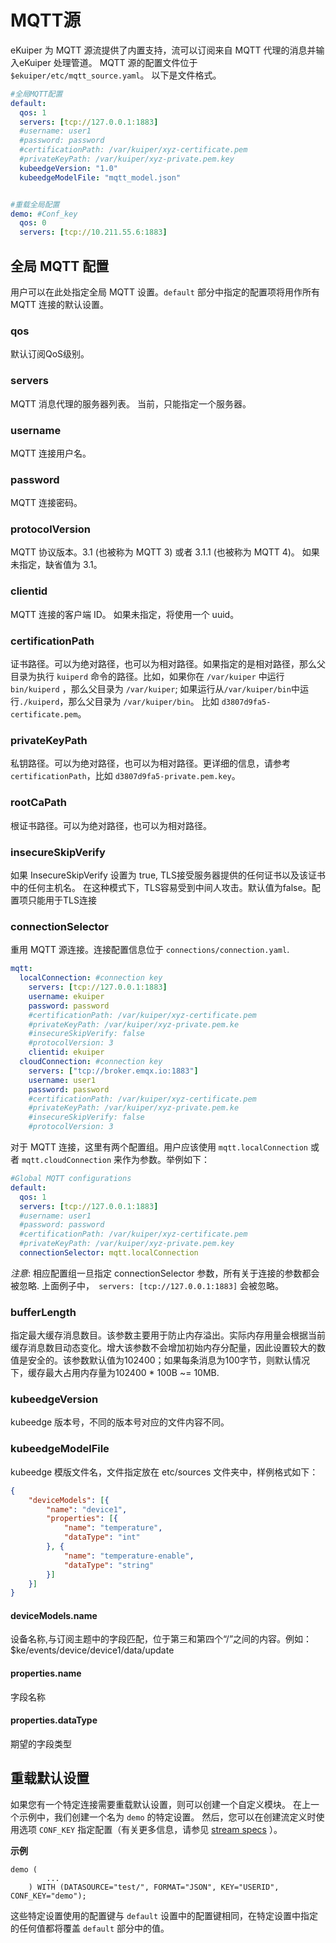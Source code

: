 # MQTT源

eKuiper 为 MQTT 源流提供了内置支持，流可以订阅来自 MQTT 代理的消息并输入eKuiper 处理管道。 MQTT 源的配置文件位于 `$ekuiper/etc/mqtt_source.yaml`。 以下是文件格式。

```yaml
#全局MQTT配置
default:
  qos: 1
  servers: [tcp://127.0.0.1:1883]
  #username: user1
  #password: password
  #certificationPath: /var/kuiper/xyz-certificate.pem
  #privateKeyPath: /var/kuiper/xyz-private.pem.key
  kubeedgeVersion: "1.0"
  kubeedgeModelFile: "mqtt_model.json"


#重载全局配置
demo: #Conf_key
  qos: 0
  servers: [tcp://10.211.55.6:1883]
```

## 全局 MQTT 配置

用户可以在此处指定全局 MQTT 设置。`default` 部分中指定的配置项将用作所有MQTT 连接的默认设置。

### qos

默认订阅QoS级别。

### servers

MQTT 消息代理的服务器列表。 当前，只能指定一个服务器。

### username

MQTT 连接用户名。

### password

MQTT 连接密码。

### protocolVersion

MQTT 协议版本。3.1 (也被称为 MQTT 3) 或者 3.1.1 (也被称为 MQTT 4)。 如果未指定，缺省值为 3.1。

### clientid

MQTT 连接的客户端 ID。 如果未指定，将使用一个 uuid。

### certificationPath

证书路径。可以为绝对路径，也可以为相对路径。如果指定的是相对路径，那么父目录为执行 `kuiperd` 命令的路径。比如，如果你在 `/var/kuiper` 中运行 `bin/kuiperd` ，那么父目录为 `/var/kuiper`; 如果运行从`/var/kuiper/bin`中运行`./kuiperd`，那么父目录为 `/var/kuiper/bin`。 比如  `d3807d9fa5-certificate.pem`。

### privateKeyPath

私钥路径。可以为绝对路径，也可以为相对路径。更详细的信息，请参考 `certificationPath`，比如 `d3807d9fa5-private.pem.key`。

### rootCaPath

根证书路径。可以为绝对路径，也可以为相对路径。

### insecureSkipVerify

如果 InsecureSkipVerify 设置为 true, TLS接受服务器提供的任何证书以及该证书中的任何主机名。 在这种模式下，TLS容易受到中间人攻击。默认值为false。配置项只能用于TLS连接

### connectionSelector

重用 MQTT 源连接。连接配置信息位于 `connections/connection.yaml`.
```yaml
mqtt:
  localConnection: #connection key
    servers: [tcp://127.0.0.1:1883]
    username: ekuiper
    password: password
    #certificationPath: /var/kuiper/xyz-certificate.pem
    #privateKeyPath: /var/kuiper/xyz-private.pem.ke
    #insecureSkipVerify: false
    #protocolVersion: 3
    clientid: ekuiper
  cloudConnection: #connection key
    servers: ["tcp://broker.emqx.io:1883"]
    username: user1
    password: password
    #certificationPath: /var/kuiper/xyz-certificate.pem
    #privateKeyPath: /var/kuiper/xyz-private.pem.ke
    #insecureSkipVerify: false
    #protocolVersion: 3
```
对于 MQTT 连接，这里有两个配置组。用户应该使用 `mqtt.localConnection` 或者 `mqtt.cloudConnection` 来作为参数。举例如下：
```yaml
#Global MQTT configurations
default:
  qos: 1
  servers: [tcp://127.0.0.1:1883]
  #username: user1
  #password: password
  #certificationPath: /var/kuiper/xyz-certificate.pem
  #privateKeyPath: /var/kuiper/xyz-private.pem.key
  connectionSelector: mqtt.localConnection
```
*注意*: 相应配置组一旦指定 connectionSelector 参数，所有关于连接的参数都会被忽略. 上面例子中，` servers: [tcp://127.0.0.1:1883]` 会被忽略。

### bufferLength

指定最大缓存消息数目。该参数主要用于防止内存溢出。实际内存用量会根据当前缓存消息数目动态变化。增大该参数不会增加初始内存分配量，因此设置较大的数值是安全的。该参数默认值为102400；如果每条消息为100字节，则默认情况下，缓存最大占用内存量为102400 * 100B ~= 10MB. 

### kubeedgeVersion

kubeedge 版本号，不同的版本号对应的文件内容不同。

### kubeedgeModelFile

kubeedge 模版文件名，文件指定放在 etc/sources 文件夹中，样例格式如下：

```json
{
	"deviceModels": [{
		"name": "device1",
		"properties": [{
			"name": "temperature",
			"dataType": "int"
		}, {
			"name": "temperature-enable",
			"dataType": "string"
		}]
	}]
}
```

#### deviceModels.name

设备名称,与订阅主题中的字段匹配，位于第三和第四个“/”之间的内容。例如：$ke/events/device/device1/data/update

#### properties.name

字段名称

#### properties.dataType

期望的字段类型

## 重载默认设置

如果您有一个特定连接需要重载默认设置，则可以创建一个自定义模块。 在上一个示例中，我们创建一个名为 `demo` 的特定设置。 然后，您可以在创建流定义时使用选项 `CONF_KEY` 指定配置（有关更多信息，请参见 [stream specs](../../sqls/streams.md) ）。

**示例**

```
demo (
		...
	) WITH (DATASOURCE="test/", FORMAT="JSON", KEY="USERID", CONF_KEY="demo");
```

这些特定设置使用的配置键与 `default` 设置中的配置键相同，在特定设置中指定的任何值都将覆盖 `default` 部分中的值。

